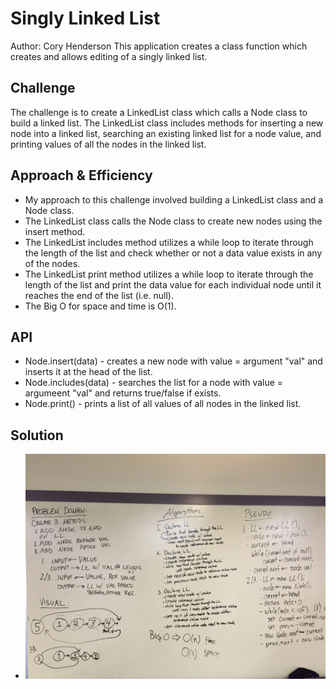 # Singly Linked List
Author: Cory Henderson
This application creates a class function which creates and allows editing of a singly linked list.

## Challenge
The challenge is to create a LinkedList class which calls a Node class to build a linked list. The LinkedList class includes methods for inserting a new node into a linked list, searching an existing linked list for a node value, and printing values of all the nodes in the linked list.

## Approach & Efficiency
- My approach to this challenge involved building a LinkedList class and a Node class.
- The LinkedList class calls the Node class to create new nodes using the insert method.
- The LinkedList includes method utilizes a while loop to iterate through the length of the list and check whether or not a data value exists in any of the nodes.
- The LinkedList print method utilizes a while loop to iterate through the length of the list and print the data value for each individual node until it reaches the end of the list (i.e. null).
- The Big O for space and time is O(1).

## API
- Node.insert(data) - creates a new node with value = argument "val" and inserts it at the head of the list.
- Node.includes(data) - searches the list for a node with value = argumeent "val" and returns true/false if exists.
- Node.print() - prints a list of all values of all nodes in the linked list.

## Solution
- ![alt text](https://github.com/cory0s/data-structures-and-algorithms/blob/master/assets/linked-list.JPG)